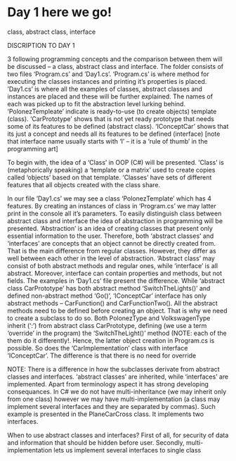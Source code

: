 # Day 1 here we go!
class, abstract class, interface 

DISCRIPTION TO DAY 1

3 following programming concepts and the comparison between them will be discussed – a class, abstract class and interface. The folder consists of two files ‘Program.cs’ and ’Day1.cs’. ‘Program.cs’ is where method for executing the classes instances and printing it’s properties is placed. ’Day1.cs’ is where all the examples of classes, abstract classes and instances are placed and these will be further explained. The names of each was picked up to fit the abstraction level lurking behind. ‘PolonezTempleate’ indicate is ready-to-use (to create objects) template (class). ‘CarPrototype’ shows that is not yet ready prototype that needs some of its features to be defined (abstract class). ‘IConceptCar’ shows that its just a concept and needs all its features to be defined (interface) [note that interface name usually starts with ‘I’ – it is a ‘rule of thumb’ in the programming art]
 
To begin with, the idea of a ‘Class’ in OOP (C#) will be presented. ‘Class’ is (metaphorically speaking) a ‘template or a matrix’ used to create copies called ‘objects’ based on that template. ‘Classes’ have sets of different features that all objects created with the class share. 


In our file ’Day1.cs’ we may see a class ‘PolonezTemplate’ which has 4 features. By creating an instances of class in ‘Program.cs’ we may latter print in the console all it’s parameters.
To easily distinguish class between abstract class and interface the idea of abstraction in programming will be presented. ‘Abstraction’ is an idea of creating classes that present only essential information to the user. Therefore, both ‘abstract classes’ and ‘interfaces’ are concepts that an object cannot be directly created from. That is the main difference from regular classes. However, they differ as well between each other in the level of abstraction. ‘Abstract class’ may consist of both abstract methods and regular ones, while ‘interface’ is all abstract. Moreover, interface can contain properties and methods, but not fields.
The examples in ‘Day1.cs’ file present the difference. While ‘abstract class CarPrototype’ has both abstract method ‘SwitchTheLights()’ and defined non-abstract method ‘Go()’, ‘IConceptCar’ interface has only abstract methods – CarFunction() and CarFunctionTwo(). All the abstract methods need to be defined before creating an object. That is why we need to create a subclass to do so.
Both PolonezType and VolkswagenType inherit (‘:’) from abstract class CarPrototype, defining (we use a term ‘override’ in the program) the ‘SwitchTheLight()’ method (NOTE: each of the them do it differently!. Hence, the latter object creation in Program.cs is possible. So does the ‘CarImplementation’ class with interface ‘IConceptCar’. The difference is that there is no need for override

NOTE: There is a difference in how the subclasses derivate from abstract classes and interfaces. ‘abstract classes’ are inherited, while ‘interfaces’ are implemented. Apart from terminology aspect it has strong developing consequances. In C# we do not have multi-inheritance (we may inherit only from one class) however we may have multi-implementation (a class may implement several interfaces and they are separated by commas). Such example is presented in the PlaneCarCross class. It implements two interfaces.

When to use abstract classes and interfaces? First of all, for security of data and information that should be hidden before user. Secondly, multi-implementation lets us implement several interfaces to single class


